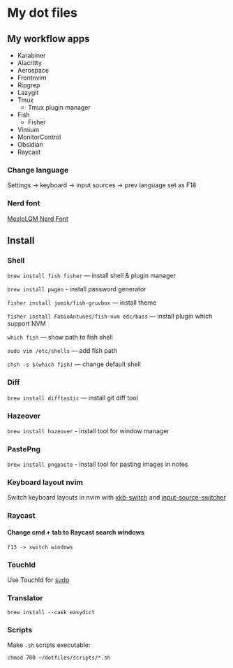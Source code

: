 # My dot files

## My workflow apps

- Karabiner
- Alacritty
- Aerospace
- Frontnvim
- Ripgrep
- Lazygit
- Tmux
  - Tmux plugin manager
- Fish
  - Fisher
- Vimium
- MonitorControl
- Obsidian
- Raycast

### Change language

Settings -> keyboard -> input sources -> prev language set as F18

### Nerd font

[MesloLGM Nerd Font](https://www.nerdfonts.com/font-downloads)

## Install

### Shell

`brew install fish fisher` — install shell & plugin manager

`brew install pwgen` - install password generator

`fisher install jomik/fish-gruvbox` — install theme

`fisher install FabioAntunes/fish-nvm edc/bass` — install plugin which support NVM

`which fish` — show path to fish shell

`sudo vim /etc/shells` — add fish path

`chsh -s $(which fish)` — change default shell

### Diff

`brew install difftastic` — install git diff tool

### Hazeover

`brew install hazeover` - install tool for window manager

### PastePng

`brew install pngpaste` - install tool for pasting images in notes

### Keyboard layout nvim

Switch keyboard layouts in nvim with [xkb-switch](https://github.com/ivanesmantovich/xkbswitch.nvim) and [input-source-switcher](https://github.com/vovkasm/input-source-switcher)

### Raycast

#### Change cmd + tab to Raycast search windows

`f13 -> switch windows`

### TouchId

Use TouchId for [sudo](https://gist.github.com/windyinsc/26aaa8783c7734529998062a11d80b96)

### Translator

`brew install --cask easydict`

### Scripts

Make `.sh` scripts executable:

`chmod 700 ~/dotfiles/scripts/*.sh`
